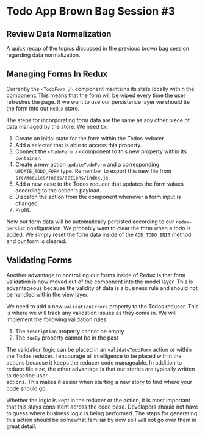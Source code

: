 # Todo App Brown Bag Session \#3

## Review Data Normalization
A quick recap of the topics discussed in the previous brown bag session
regarding data normalization.

## Managing Forms In Redux
Currently the `<TodoForm />` component maintains its state locally within the
component. This means that the form will be wiped every time the user refreshes
the page. If we want to use our persistence layer we should tie the form into
our `Redux` store.

The steps for incorporating form data are the same as any other piece of data
managed by the store. We need to:
1. Create an initial state for the form within the Todos reducer.
2. Add a selector that is able to access this property.
3. Connect the `<TodoForm />` component to this new property within its
`container`.
4. Create a new action `updateTodoForm` and a corresponding `UPDATE_TODO_FORM`
type. Remember to export this new file from
`src/modules/Todos/actions/index.js`.
5. Add a new case to the Todos reducer that updates the form values according to
the action's payload.
6. Dispatch the action from the component whenever a form input is changed.
7. Profit.

Now our form data will be automatically persisted according to our
`redux-persist` configuration. We probably want to clear the form when a todo is
added. We simply reset the form data inside of the `ADD_TODO_INIT` method and
our form is cleared.

## Validating Forms
Another advantage to controlling our forms inside of Redux is that form
validation is now moved out of the component into the model layer. This is
advantageous because the validity of data is a business rule and should not be
handled within the view layer.

We need to add a new `validationErrors` property to the Todos reducer. This is
where we will track any validation issues as they come in. We will implement the
following validation rules:

1. The `description` property cannot be empty
2. The `dueBy` property cannot be in the past

The validation logic can be placed in an `validateTodoForm` action or within the
Todos reducer. I encourage all intelligence to be placed within the actions
because it keeps the reducer code manageable. In addition to reduce file size,
the other advantage is that our stories are typically written to describe user  
actions. This makes it easier when starting a new story to find where your code
should go.

Whether the logic is kept in the
reducer or the action, it is most important that this stays consistent across
the code base. Developers should not have to guess where business logic is being
performed. The steps for generating this action should be somewhat familiar by
now so I will not go over them in great detail.
